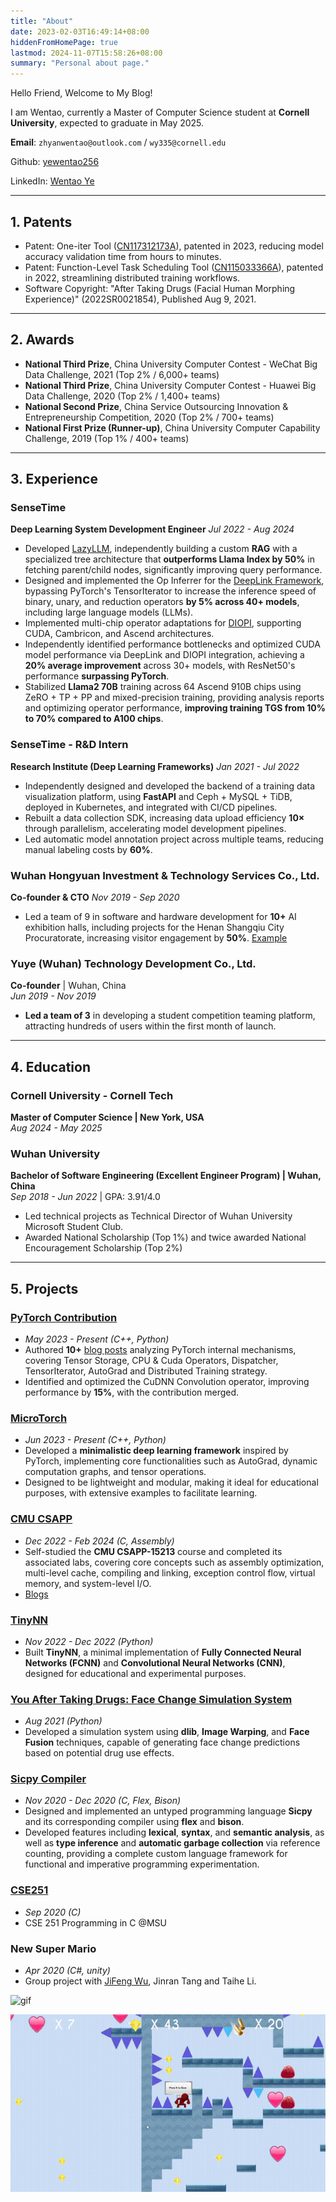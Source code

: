 ```yaml
---
title: "About"
date: 2023-02-03T16:49:14+08:00
hiddenFromHomePage: true
lastmod: 2024-11-07T15:58:26+08:00
summary: "Personal about page."
---
```


Hello Friend, Welcome to My Blog!

I am Wentao, currently a Master of Computer Science student at **Cornell University**, expected to graduate in May 2025.

**Email**: `zhyanwentao@outlook.com` / `wy335@cornell.edu`

Github: [yewentao256](https://github.com/yewentao256)

LinkedIn: [Wentao Ye](https://www.linkedin.com/in/yewentao/)

---

## 1. Patents

- Patent: One-iter Tool ([CN117312173A](https://patents.google.com/patent/CN117312173A/en?oq=CN117312173A)), patented in 2023, reducing model accuracy validation time from hours to minutes.
- Patent: Function-Level Task Scheduling Tool ([CN115033366A](https://patents.google.com/patent/CN115033366A/en)), patented in 2022, streamlining distributed training workflows.
- Software Copyright: "After Taking Drugs (Facial Human Morphing Experience)" (2022SR0021854), Published Aug 9, 2021.

---

## 2. Awards

- **National Third Prize**, China University Computer Contest - WeChat Big Data Challenge, 2021 (Top 2% / 6,000+ teams)
- **National Third Prize**, China University Computer Contest - Huawei Big Data Challenge, 2020 (Top 2% / 1,400+ teams)
- **National Second Prize**, China Service Outsourcing Innovation & Entrepreneurship Competition, 2020 (Top 2% / 700+ teams)
- **National First Prize (Runner-up)**, China University Computer Capability Challenge, 2019 (Top 1% / 400+ teams)

---

## 3. Experience

### **SenseTime**

**Deep Learning System Development Engineer**
*Jul 2022 - Aug 2024*

- Developed [LazyLLM](https://github.com/LazyAGI/LazyLLM/issues?q=author%3Ayewentao256+), independently building a custom **RAG** with a specialized tree architecture that **outperforms Llama Index by 50%** in fetching parent/child nodes, significantly improving query performance.
- Designed and implemented the Op Inferrer for the [DeepLink Framework](https://github.com/DeepLink-org/deeplink.framework/issues?q=author%3Ayewentao256+), bypassing PyTorch's TensorIterator to increase the inference speed of binary, unary, and reduction operators **by 5% across 40+ models**, including large language models (LLMs).
- Implemented multi-chip operator adaptations for [DIOPI](https://github.com/DeepLink-org/DIOPI/issues?q=author%3Ayewentao256+), supporting CUDA, Cambricon, and Ascend architectures.
- Independently identified performance bottlenecks and optimized CUDA model performance via DeepLink and DIOPI integration, achieving a **20% average improvement** across 30+ models, with ResNet50's performance **surpassing PyTorch**.
- Stabilized **Llama2 70B** training across 64 Ascend 910B chips using ZeRO + TP + PP and mixed-precision training, providing analysis reports and optimizing operator performance, **improving training TGS from 10% to 70% compared to A100 chips**.

### **SenseTime - R&D Intern**

**Research Institute (Deep Learning Frameworks)**
*Jan 2021 - Jul 2022*

- Independently designed and developed the backend of a training data visualization platform, using **FastAPI** and Ceph + MySQL + TiDB, deployed in Kubernetes, and integrated with CI/CD pipelines.
- Rebuilt a data collection SDK, increasing data upload efficiency **10×** through parallelism, accelerating model development pipelines.
- Led automatic model annotation project across multiple teams, reducing manual labeling costs by **60%**.

### **Wuhan Hongyuan Investment & Technology Services Co., Ltd.**

**Co-founder & CTO**
*Nov 2019 - Sep 2020*

- Led a team of 9 in software and hardware development for **10+** AI exhibition halls, including projects for the Henan Shangqiu City Procuratorate, increasing visitor engagement by **50%**. [Example](https://github.com/yewentao256/You-after-taking-drugs)

### **Yuye (Wuhan) Technology Development Co., Ltd.**

**Co-founder** | Wuhan, China  
*Jun 2019 - Nov 2019*

- **Led a team of 3** in developing a student competition teaming platform, attracting hundreds of users within the first month of launch.

---

## 4. Education

### Cornell University - Cornell Tech

**Master of Computer Science  | New York, USA**  
*Aug 2024 - May 2025*

### Wuhan University

**Bachelor of Software Engineering (Excellent Engineer Program) | Wuhan, China**  
*Sep 2018 - Jun 2022* | GPA: 3.91/4.0

- Led technical projects as Technical Director of Wuhan University Microsoft Student Club.
- Awarded National Scholarship (Top 1%) and twice awarded National Encouragement Scholarship (Top 2%)

---

## 5. Projects

### **[PyTorch Contribution](https://github.com/pytorch/pytorch/issues?q=author%3Ayewentao256)**

- *May 2023 - Present (C++, Python)*
- Authored **10+** [blog posts](https://wentao.site/categories/pytorch/) analyzing PyTorch internal mechanisms, covering Tensor Storage, CPU & Cuda Operators, Dispatcher, TensorIterator, AutoGrad and Distributed Training strategy.
- Identified and optimized the CuDNN Convolution operator, improving performance by **15%**, with the contribution merged.

### **[MicroTorch](https://github.com/yewentao256/MicroTorch)**

- *Jun 2023 - Present (C++, Python)*
- Developed a **minimalistic deep learning framework** inspired by PyTorch, implementing core functionalities such as AutoGrad, dynamic computation graphs, and tensor operations.
- Designed to be lightweight and modular, making it ideal for educational purposes, with extensive examples to facilitate learning.

### **[CMU CSAPP](https://github.com/yewentao256/CSAPP_15213)**

- *Dec 2022 - Feb 2024 (C, Assembly)*
- Self-studied the **CMU CSAPP-15213** course and completed its associated labs, covering core concepts such as assembly optimization, multi-level cache, compiling and linking, exception control flow, virtual memory, and system-level I/O.
- [Blogs](https://wentao.site/categories/csapp/)

### **[TinyNN](https://github.com/yewentao256/TinyNN)**

- *Nov 2022 - Dec 2022 (Python)*
- Built **TinyNN**, a minimal implementation of **Fully Connected Neural Networks (FCNN)** and **Convolutional Neural Networks (CNN)**, designed for educational and experimental purposes.

### **[You After Taking Drugs: Face Change Simulation System](https://github.com/yewentao256/You-after-taking-drugs)**

- *Aug 2021 (Python)*
- Developed a simulation system using **dlib**, **Image Warping**, and **Face Fusion** techniques, capable of generating face change predictions based on potential drug use effects.

### **[Sicpy Compiler](https://github.com/yewentao256/sicpy)**

- *Nov 2020 - Dec 2020 (C, Flex, Bison)*
- Designed and implemented an untyped programming language **Sicpy** and its corresponding compiler using **flex** and **bison**.
- Developed features including **lexical**, **syntax**, and **semantic analysis**, as well as **type inference** and **automatic garbage collection** via reference counting, providing a complete custom language framework for functional and imperative programming experimentation.

### **[CSE251](https://github.com/yewentao256/CSE251)**

- *Sep 2020 (C)*
- CSE 251 Programming in C @MSU

### **New Super Mario**

- *Apr 2020 (C#, unity)*
- Group project with [JiFeng Wu](https://github.com/jifengwu2k), Jinran Tang and Taihe Li.

![gif](resources/mario.gif)

![gif](resources/mario2.gif)
